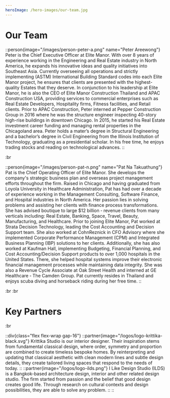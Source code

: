 ```yaml
---
heroImage: /hero-images/our-team.jpg
---
```


# Our Team

::person{image="/images/person-peter-a.png" name="Peter Areewong"}
Peter is the Chief Executive Officer at Elite Manor. With over 8 years of experience working in the Engineering and Real Estate industry in North America, he expands his innovative ideas and quality initiatives into Southeast Asia. Currently overseeing all operations and strictly implementing (ASTM) International Building Standard codes into each Elite Manor project, he ensures that clients are presented with the highest-quality Estates that they deserve. In conjunction to his leadership at Elite Manor, he is also the CEO of Elite Manor Construction Thailand and APAC Construction USA, providing services to commercial enterprises such as Real Estate Developers, Hospitality firms, Fitness facilities, and Retail clients. Prior to APAC Construction, Peter interned at Pepper Construction Group in 2016 where he was the structure engineer inspecting 40-story high-rise buildings in downtown Chicago. In 2015, he started his Real Estate investment career funding and managing rental properties in the Chicagoland area. Peter holds a mater’s degree in Structural Engineering and a bachelor’s degree in Civil Engineering from the Illinois Institution of Technology, graduating as a presidential scholar. In his free time, he enjoys trading stocks and reading on technological advances.
::

:br

::person{image="/images/person-pat-n.png" name="Pat Na Takuathung"}
Pat is the Chief Operating Officer of Elite Manor. She develops the company's strategic business plan and overseas project management efforts throughout the firm. Raised in Chicago and having graduated from Loyola University in Healthcare Administration, Pat has had over a decade of experience working in the Management Consulting, Software Finance, and Hospital industries in North America. Her passion lies in solving problems and assisting her clients with finance process transformations. She has advised boutique to large $12 billion ‐ revenue clients from many verticals including: Real Estate, Banking, Space, Travel, Beauty, Manufacturing, and Healthcare. Prior to joining Elite Manor, Pat worked at Strata Decision Technology, leading the Cost Accounting and Decision Support team. She also worked at CohnReznick in CFO Advisory where she implemented Corporate Performance Management (CPM) and Integrated Business Planning (IBP) solutions to her clients. Additionally, she has also worked at Kaufman Hall, implementing Budgeting, Financial Planning, and Cost Accounting/Decision Support products to over 1,000 hospitals in the United States. There, she helped hospital systems improve their electronic financial management processes while maintaining data integrity. She was also a Revenue Cycle Associate at Oak Street Health and interned at GE Healthcare ‐ The Camden Group. Pat currently resides in Thailand and enjoys scuba diving and horseback riding during her free time.
::

:br
:br

# Key Partners

:br

::div{class="flex flex-wrap gap-16"}
::partner{image="/logos/logo-krittika-black.svg"}
Krittika Studio is our interior designer. Their inspiration stems from fundamental classical design, where order, symmetry and proportion are combined to create timeless bespoke homes. By reinterpreting and updating that classical aesthetic with clean modern lines and subtle design details, they create tailored living spaces that respond to the needs of today.
::
::partner{image="/logos/logo-ilds.png"}
I Like Design Studio (ILDS) is a Bangkok-based architecture design, interior and other related design studio. The firm started from passion and the belief that good design creates good life. Through research on cultural contexts and design possibilities, they are able to solve any problem.
::
::